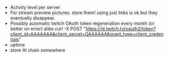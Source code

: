 - Activity level per server
- For stream preview pictures: store them! using just links is ok but they eventually disappear.
- Possibly automatic twitch OAuth token regeneration every month (or better on error)
    alike curl -X POST "https://id.twitch.tv/oauth2/token?client_id=AAAAAAA&client_secret=QAAAAAA&grant_type=client_credentials"
- uptime
- store AI chain somewhere
